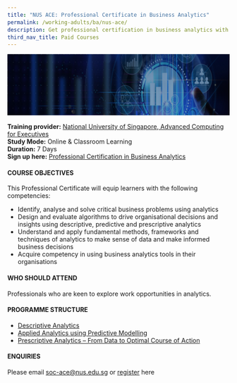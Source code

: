 ```yaml
---
title: "NUS ACE: Professional Certificate in Business Analytics"
permalink: /working-adults/ba/nus-ace/
description: Get professional certification in business analytics with this course
third_nav_title: Paid Courses
---
```

![Professional certificate in business analytics](/images/NUS-BA.png)

**Training provider:** [National University of Singapore, Advanced Computing for Executives](https://ace.nus.edu.sg/)  
**Study Mode:** Online & Classroom Learning   
**Duration:** 7 Days <br>
**Sign up here:** [Professional Certification in Business Analytics ](https://ace.nus.edu.sg/professional-certificate-in-business-analytics/)

#### **COURSE OBJECTIVES**

This Professional Certificate will equip learners with the following competencies:

*   Identify, analyse and solve critical business problems using analytics
*   Design and evaluate algorithms to drive organisational decisions and insights using descriptive, predictive and prescriptive analytics
*   Understand and apply fundamental methods, frameworks and techniques of analytics to make sense of data and make informed business decisions
*   Acquire competency in using business analytics tools in their organisations


#### **WHO SHOULD ATTEND**

Professionals who are keen to explore work opportunities in analytics.


#### **PROGRAMME STRUCTURE**

*   [Descriptive Analytics](https://ace.nus.edu.sg/descriptive-analytics/)
*   [Applied Analytics using Predictive Modelling](https://ace.nus.edu.sg/applied-analytics-using-predictive-modelling/)
*   [Prescriptive Analytics – From Data to Optimal Course of Action](https://ace.nus.edu.sg/prescriptive-analytics-from-data-to-optimal-course-of-action/)

#### **ENQUIRIES**
Please email [soc-ace@nus.edu.sg](mailto:soc-ace@nus.edu.sg) or [register](https://forms.office.com/pages/responsepage.aspx?id=Xu-lWwkxd06Fvc_rDTR-ghVBYRwrmOdGmNoFXdfZWthUQTAzVFpLVk1DQjVMNURESjRNVTVMRUo4VS4u) here